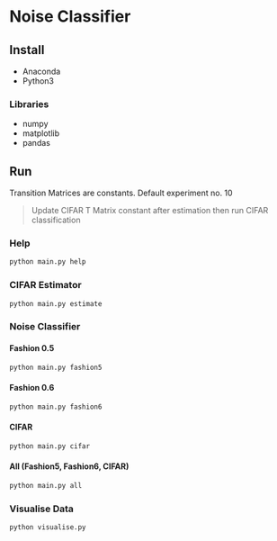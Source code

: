 # Noise Classifier

## Install

- Anaconda
- Python3

### Libraries

- numpy
- matplotlib
- pandas

## Run

Transition Matrices are constants.
Default experiment no. 10

> Update CIFAR T Matrix constant after estimation then run CIFAR classification

### Help

```sh
python main.py help
```

### CIFAR Estimator

```sh
python main.py estimate
```

### Noise Classifier

#### Fashion 0.5

```sh
python main.py fashion5
```

#### Fashion 0.6

```sh
python main.py fashion6
```

#### CIFAR

```sh
python main.py cifar
```

#### All (Fashion5, Fashion6, CIFAR)

```sh
python main.py all
```

### Visualise Data

```sh
python visualise.py
```
